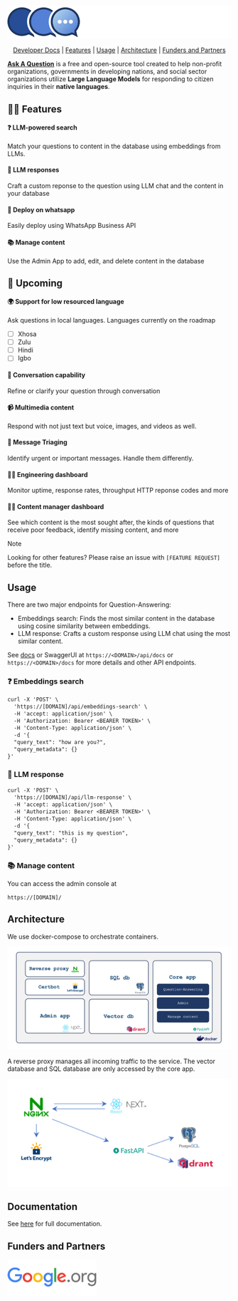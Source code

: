 <p align="center">
  <img src="docs/images/AAQLogo.png" alt="logo" width=600/>
</p>

<p align="center" style="text-align:center">
<a href="https://idinsight.github.io/aaq-core/">Developer Docs</a> |
<a href="#features">Features</a> |
<a href="#usage">Usage</a> |
<a href="#architecture">Architecture</a> |
<a href="#funders-and-partners">Funders and Partners</a>
</p>

**[Ask A Question](https://idinsight.github.io/aaq-core/)** is a free and open-source tool created to help non-profit organizations, governments in developing nations, and social sector organizations utilize **Large Language Models** for responding to citizen inquiries in their **native languages**.

## :woman_cartwheeling: Features

#### **:question: LLM-powered search**

Match your questions to content in the database using embeddings from LLMs.

#### **:robot: LLM responses**

Craft a custom reponse to the question using LLM chat and the content in your database

#### **:speech_balloon: Deploy on whatsapp**

Easily deploy using WhatsApp Business API

#### **:books: Manage content**

Use the Admin App to add, edit, and delete content in the database

## :construction: Upcoming

#### **:earth_africa: Support for low resourced language**

Ask questions in local languages. Languages currently on the roadmap

- [ ] Xhosa
- [ ] Zulu
- [ ] Hindi
- [ ] Igbo

#### **:speech_balloon: Conversation capability**

Refine or clarify your question through conversation

#### :video_camera: Multimedia content

Respond with not just text but voice, images, and videos as well.

#### :rotating_light: Message Triaging

Identify urgent or important messages. Handle them differently.

#### :technologist: Engineering dashboard

Monitor uptime, response rates, throughput HTTP reponse codes and more

#### :office_worker: Content manager dashboard

See which content is the most sought after, the kinds of questions that receive poor feedback, identify missing content, and more

> [!NOTE]
> Looking for other features? Please raise an issue with `[FEATURE REQUEST]` before the title.

## Usage

There are two major endpoints for Question-Answering:

- Embeddings search: Finds the most similar content in the database using cosine similarity between embeddings.
- LLM response: Crafts a custom response using LLM chat using the most similar content.

See [docs](https://idinsight.github.io/aaq-core/) or SwaggerUI at `https://<DOMAIN>/api/docs` or `https://<DOMAIN>/docs` for more details and other API endpoints.

### :question: Embeddings search

```
curl -X 'POST' \
  'https://[DOMAIN]/api/embeddings-search' \
  -H 'accept: application/json' \
  -H 'Authorization: Bearer <BEARER TOKEN>' \
  -H 'Content-Type: application/json' \
  -d '{
  "query_text": "how are you?",
  "query_metadata": {}
}'
```

### :robot: LLM response

```
curl -X 'POST' \
  'https://[DOMAIN]/api/llm-response' \
  -H 'accept: application/json' \
  -H 'Authorization: Bearer <BEARER TOKEN>' \
  -H 'Content-Type: application/json' \
  -d '{
  "query_text": "this is my question",
  "query_metadata": {}
}'
```

### :books: Manage content

You can access the admin console at

```
https://[DOMAIN]/
```

## Architecture

We use docker-compose to orchestrate containers.

<p align="center">
  <img src="docs/images/architecture-docker.png" alt="Architecture"/>
</p>

A reverse proxy manages all incoming traffic to the service. The vector database and SQL database are only accessed by the core app.

<p align="center">
  <img src="docs/images/architecture-traffic.png" alt="Flow"/>
</p>

## Documentation

See [here](https://idinsight.github.io/aaq-core/) for full documentation.

## Funders and Partners

<img src="docs/images/google_org.png" alt="google_dot_org" width=200/>
